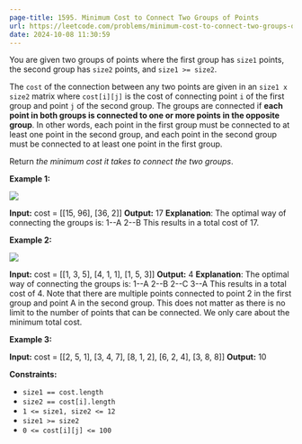 ```yaml
---
page-title: 1595. Minimum Cost to Connect Two Groups of Points
url: https://leetcode.com/problems/minimum-cost-to-connect-two-groups-of-points/description/
date: 2024-10-08 11:30:59
---
```

You are given two groups of points where the first group has `size1` points, the second group has `size2` points, and `size1 >= size2`.

The `cost` of the connection between any two points are given in an `size1 x size2` matrix where `cost[i][j]` is the cost of connecting point `i` of the first group and point `j` of the second group. The groups are connected if **each point in both groups is connected to one or more points in the opposite group**. In other words, each point in the first group must be connected to at least one point in the second group, and each point in the second group must be connected to at least one point in the first group.

Return *the minimum cost it takes to connect the two groups*.

**Example 1:**

![](https://assets.leetcode.com/uploads/2020/09/03/ex1.jpg)

**Input:** cost = \[\[15, 96\], \[36, 2\]\]
**Output:** 17
**Explanation**: The optimal way of connecting the groups is:
1--A
2--B
This results in a total cost of 17.

**Example 2:**

![](https://assets.leetcode.com/uploads/2020/09/03/ex2.jpg)

**Input:** cost = \[\[1, 3, 5\], \[4, 1, 1\], \[1, 5, 3\]\]
**Output:** 4
**Explanation**: The optimal way of connecting the groups is:
1--A
2--B
2--C
3--A
This results in a total cost of 4.
Note that there are multiple points connected to point 2 in the first group and point A in the second group. This does not matter as there is no limit to the number of points that can be connected. We only care about the minimum total cost.

**Example 3:**

**Input:** cost = \[\[2, 5, 1\], \[3, 4, 7\], \[8, 1, 2\], \[6, 2, 4\], \[3, 8, 8\]\]
**Output:** 10

**Constraints:**

-   `size1 == cost.length`
-   `size2 == cost[i].length`
-   `1 <= size1, size2 <= 12`
-   `size1 >= size2`
-   `0 <= cost[i][j] <= 100`